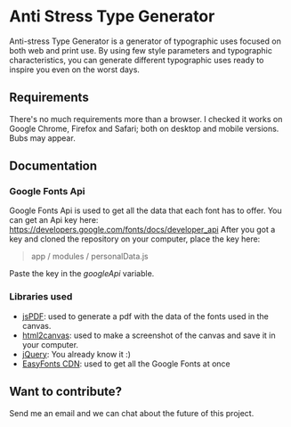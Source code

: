 # Anti Stress Type Generator
 Anti-stress Type Generator is a generator of typographic uses focused on both web and print use. By using few style parameters and typographic characteristics, you can generate different typographic uses ready to inspire you even on the worst days.

## Requirements
  There's no much requirements more than a browser. I checked it works on Google Chrome, Firefox and Safari; both on desktop and mobile versions. Bubs may appear.

## Documentation
### Google Fonts Api
  Google Fonts Api is used to get all the data that each font has to offer. You can get an Api key here: https://developers.google.com/fonts/docs/developer_api
  After you got a key and cloned the repository on your computer, place the key here:
  
  > app / modules / personalData.js
  
  Paste the key in the _googleApi_ variable.


### Libraries used

- [jsPDF](https://github.com/MrRio/jsPDF "jsPDF GitHub"): used to generate a pdf with the data of the fonts used in the canvas.
- [html2canvas](https://github.com/niklasvh/html2canvas "html2canvas GitHub"): used to make a screenshot of the canvas and save it in your computer.
- [jQuery](https://jquery.com "jQuery Website"): You already know it :)
- [EasyFonts CDN](https://pagecdn.com/lib/easyfonts "EasyFonts CDN by PageCDN"): used to get all the Google Fonts at once

## Want to contribute?

Send me an email and we can chat about the future of this project.
